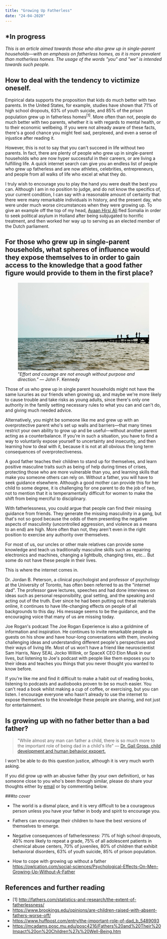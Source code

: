 ```yaml
---
title: "Growing Up Fatherless"
date: "24-04-2020"
---
```


## *In progress

*This is an article aimed towards those who also grew up in single-parent households—with an emphasis on fatherless homes, as it is more prevalent than motherless homes. The usage of the words "you" and "we" is intended towards such people.*

## How to deal with the tendency to victimize oneself.

Empirical data supports the proposition that kids do much better with two parents. In the United States, for example, studies have shown that 71% of high school dropouts, 63% of youth suicide, and 85% of the prison population grew up in fatherless homes<sup>[1]</sup>. More often than not, people do much better with two parents, whether it is with regards to mental health, or to their economic wellbeing. If you were not already aware of these facts, there's a good chance you might feel sad, perplexed, and even a sense of injustice after reading it.

However, this is not to say that you can't succeed in life without two parents. In fact, there are plenty of people who grew up in single-parent households who are now hyper successful in their careers, or are living a fulfilling life. A quick internet search can give you an endless list of people who grew up fatherless and are now athletes, celebrities, entrepreneurs, and people from all walks of life who excel at what they do. 

I truly wish to encourage you to play the hand you were dealt the best you can. Although I am in no position to judge, and do not know the specifics of, your current condition, I can say with a reasonable amount of certainty that there were many remarkable individuals in history, and the present day, who were under much worse circumstances when they were growing up. To give an example off the top of my head, [Ayaan Hirsi Ali](https://www.theahafoundation.org/ayaan-hirsi-ali-founder-of-the-aha-foundation/) fled Somalia in order to seek political asylum in Holland after being subjugated to horrific treatment, and then worked her way up to serving as an elected member of the Dutch parliament. 


## For those who grew up in single-parent households, what spheres of influence would they expose themselves to in order to gain access to the knowledge that a good father figure would provide to them in the first place?  


<figure><img src="https://raw.githubusercontent.com/masayaShinoda/photography/master/src/assets/images/fulls/05.jpg" alt="Seas of southern Cambodia"></img><figcaption><i>"Effort and courage are not enough without purpose and direction."</i> — John F. Kennedy</figcaption></figure>


 Those of us who grew up in single parent households might not have the same luxuries as our friends when growing up, and maybe we're  more likely to cause trouble and take risks as young adults, since there's only one authority in the family setting necessary rules to what you can and can't do, and giving much needed advice. 
 
 Alternatively, you might be someone like me and grew up with an overprotective parent who's set up walls and barriers—that many times restrict your own ability to grow up and be useful—without another parent acting as a counterbalance. If you're in such a situation, you have to find a way to voluntarily expose yourself to uncertainty and insecurity, and then learning how to deal with it, because it is not at all obvious the long term consequences of overprotectiveness.
 
 A good father teaches their children to stand up for themselves, and learn positive masculine traits such as being of help during times of crises, protecting those who are more vulnerable than you, and learning skills that make you someone others can rely on. Without a father, you will have to seek guidance elsewhere. Although a good mother can provide this for her child to some degree, it is challenging for one parent to do the job of two, not to mention that it is temperamentally difficult for women to make the shift from being merciful to disciplinary.
 

 
 With fatherlessness, you could argue that people can find their missing guidance from friends. They generate the missing masculinity in a gang, but that's not so good because the odds of them presenting the negative aspects of masculinity (uncontrolled aggression, and violence as a means to an end) are high. More often than not, they aren't even in the right position to exercise any authority over themselves.
 
 For most of us, our uncles or other male relatives can provide some knowledge and teach us traditionally masculine skills such as repairing electronics and machines, changing a lightbulb, changing tires, etc... But some do not have these people in their lives. 
 
 This is where the internet comes in.
 
 Dr. Jordan B. Peterson, a clinical psychologist and professor of psychology at the University of Toronto, has often been referred to as the "internet dad". The professor gave lectures, speeches and had done interviews on ideas such as personal responsibility, goal setting, and the speaking and acting out of the truth. Ever since he had been putting out these materials online, it continues to have life-changing effects on people of all backgrounds to this day. His message seems to be the guidance, and the encouraging voice that many of us are missing today.
 
 Joe Rogan's podcast The Joe Rogan Experience is also a goldmine of information and inspiration. He continues to invite remarkable people as guests on his show and have hour-long conversations with them, involving challenging ideas and understanding different people's perspectives and their ways of living life. Most of us won't have a friend like neuroscientist Sam Harris, Navy SEAL Jocko Willink, or SpaceX CEO Elon Musk in our lives, but listening to Joe's podcast with people like them exposes you to their ideas and teaches you things that you never thought you wanted to know before. 
 
 If you're like me and find it difficult to make a habit out of reading books, listening to podcasts and audiobooks proven to be so much easier. You can't read a book whilst making a cup of coffee, or exercising, but you can listen. I encourage everyone who hasn't already to use the internet to expose themselves to the knowledge these people are sharing, and not just for entertainment.
 
 ## Is growing up with no father better than a bad father?
 
 > "While almost any man can father a child, there is so much more to the important role of being dad in a child's life" — [Dr. Gail Gross, child development and human behavior expoert.](https://www.huffpost.com/author/dr-gail-gross)

I won't be able to do this question justice, although it is very much worth asking.

If you did grow up with an abusive father (by your own definition), or has someone close to you who's been through similar, please do share your thoughts either by [email](mailto:masayashida@gmail.com) or by commenting below. 


###*to cover*

* The world is a dismal place, and it is very difficult to be a courageous person unless you have your father in body and spirit to encourage you.

* Fathers can encourage their children to have the best versions of themselves to emerge. 

* Negative consequences of fatherlessness:  71% of high school dropouts, 40% more likely to repeat a grade, 75% of all adolescent patients in chemical abuse centers, 70% of juveniles, 80% of children that exhibit behavioral disorders, 63% of youth suicide, 85% of prison population.

* How to cope with growing up without a father https://owlcation.com/social-sciences/Psychological-Effects-On-Men-Growing-Up-Without-A-Father

## References and further reading

* [1] http://fathers.com/statistics-and-research/the-extent-of-fatherlessness/
* https://www.brookings.edu/opinions/are-children-raised-with-absent-fathers-worse-off/
* https://www.huffpost.com/entry/the-important-role-of-dad_b_5489093
* https://mcadams.posc.mu.edu/posc4216/Fathers%20and%20Their%20Impact%20on%20Children%27s%20Well-Being.htm

